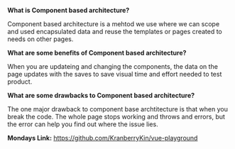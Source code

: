 **What is Component based architecture?**

Component based architecture is a mehtod we use where we can scope and used encapsulated data and reuse the templates or pages created to needs on other pages.

**What are some benefits of Component based architecture?**

When you are updateing and changing the components, the data on the page updates with the saves to save visual time and effort needed to test product.

**What are some drawbacks to Component based architecture?**

The one major drawback to component base archtitecture is that when you break the code. The whole page stops working and throws and errors, but the error can help you find out where the issue lies.

**Mondays Link:** https://github.com/KranberryKin/vue-playground